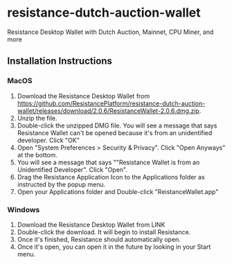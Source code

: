 # resistance-dutch-auction-wallet
Resistance Desktop Wallet with Dutch Auction, Mainnet, CPU Miner, and more

## Installation Instructions

### MacOS

1. Download the Resistance Desktop Wallet from https://github.com/ResistancePlatform/resistance-dutch-auction-wallet/releases/download/2.0.6/ResistanceWallet-2.0.6.dmg.zip. 
2. Unzip the file.
2. Double-click the unzipped DMG file. You will see a message that says Resistance Wallet can't be opened because it's from an unidentified developer. Click "OK"
3. Open "System Preferences > Security & Privacy". Click "Open Anyways" at the bottom.
4. You will see a message that says ""Resistance Wallet is from an Unidentified Developer". Click "Open".
5. Drag the Resistance Application Icon to the Applications folder as instructed by the popup menu.
6. Open your Applications folder and Double-click "ReistanceWallet.app"

### Windows

1. Download the Resistance Desktop Wallet from LINK
2. Double-click the download. It will begin to install Resistance.
3. Once it's finished, Resistance should automatically open.
4. Once it's open, you can open it in the future by looking in your Start menu.
